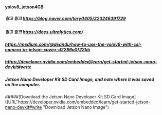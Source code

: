 #### yolov8_jetson4GB
##### 참고 링크 https://blog.naver.com/tory0405/223246391729
##### 참고 링크 https://docs.ultralytics.com/
##### https://medium.com/@deandu/how-to-use-the-yolov8-with-csi-camera-in-jetson-xavier-d2286a0f22bb
##### https://developer.nvidia.com/embedded/learn/get-started-jetson-nano-devkit#write
#####  Jetson Nano Developer Kit SD Card Image, and note where it was saved on the computer.
#####[Download the Jetson Nano Developer Kit SD Card Image]((URL"https://developer.nvidia.com/embedded/learn/get-started-jetson-nano-devkit#write "Download Jetson Nano Image")

